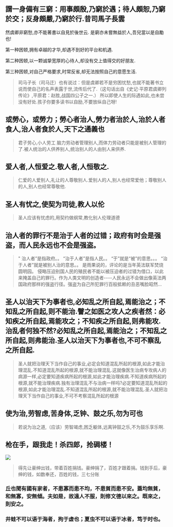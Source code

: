 ##  謂一身備有三窮：用事頗殷,乃窮於遇；待人頗恕,乃窮於交；反身頗嚴,乃窮於行.昔司馬子長雲
 
然虞卿非窮愁,亦不能著書以自見於後世云. 是窮亦未嘗無益於人,吾兒當以是自勵也!

第一种困顿,拥有卓越的才华,却遇不到好的平台和机遇.

第二种困顿,以一颗诚挚宽厚的心待人,却没有交上值得交的好朋友.

第三种困顿,对自己严格要求,时常反省,却无法按照自己的意愿生活.


> 司马子长（司马迁）也有说过：但是虞卿若不是穷困忧愁,也就不能著书立说而使自己的名声表露于世,流传后代了.（这句话出自《史记·平原君虞卿列传论》,平原君：赵胜,战国四公子之一.）
所以即使人生的际遇如此,也未尝没有好处.孩子你要多读书以自励,不要放纵自己呀!

## 或勞心，或勞力；勞心者治人,勞力者治於人,治於人者食人,治人者食於人,天下之通義也

> 君子劳心,小人劳工    脑力劳动者管理别人,而体力劳动者只能是被别人管理的了.被人统治的人供养别人,统治别人的人由别人来供养.

## 爱人者,人恒爱之.敬人者,人恒敬之.

> 仁爱的人爱别人,礼让的人尊敬别人.爱别人的人,别人也经常爱他；尊敬别人的人,别人也经常尊敬他.

## 圣人有忧之,使契为司徒,教人以伦

> 圣人应该有忧虑的,用契约做纲常,教化别人伦理道德

## 治人者的罪行不是治于人者的过错；政府有时会是强盗，而人民永远也不会是强盗。

> " 治人者”是指政府。。
“治于人者”是指人民。。
“于”就是“被”的意思。。。
“治于人者”就是被别人治的意思。。
是雨果说的，评论的是当年英法联军焚烧圆明园。
侵略压迫别国人民的殖民者不能以被压迫者的过错为借口，以此来掩盖自己的罪行。作为人类文明的创造者----人民永远不会做出像英法两国政府那样的强盗行径。强盗为自己所犯罪行百般抵赖的丑恶嘴脸昭然...

## 圣人以治天下为事者也,必知乱之所自起,焉能治之；不知乱之所自起,则不能治.譬之如医之攻人之疾者然：必知疾之所自起,焉能攻之；不知疾之所自起,则弗能攻.治乱者何独不然?必知乱之所自起,焉能治之；不知乱之所自起,则弗能治.圣人以治天下为事者也,不可不察乱之所自起.

> 圣人就把治理天下当作自己的事业,必定会知道混乱所起的根源,如此才能治理混乱.不知道混乱所起的根源,就不能治理混乱.这就像医生治病专攻病人的病源一样,必定要知道疾病所起的根源,如此才能治理疾病.不知道疾病所起的根源,就不能治理疾病.独有治理混乱不与治病一样吗?必定要知道混乱所起的根源,如此才能治理混乱.不知道混乱所起的根源,就不能治理混乱.圣人就把治理天下当作自己的事业,不可不考察混乱所起的根源

## 使为治,劳智虑,苦身体,乏钟、鼓之乐,勿为可也

> 若说为治之道,（应该）劳智竭虑,困乏躯体,远离钟鼓之乐,不为鼓乐享乐啊.


## 枪在手，跟我走！杀四郎，抢碉楼！

![](https://pic2.zhimg.com/v2-28ace80fd7ceea23976e421dab995573_r.jpg?source=172ae18b)

> 得先让豪绅出钱，带着百姓捐钱。豪绅捐了，百姓才跟着捐。钱到手后，豪绅的钱，如数奉还，百姓的钱，三七分账


### 丘也聞有國有家者，不患寡而患不均，不患貧而患不安。蓋均無貧，和無寡，安無傾。夫如是，故遠人不服，則修文德以來之。既來之，則安之。

### 井蛙不可以语于海者，拘于虚也；夏虫不可以语于冰者，笃于时也。
